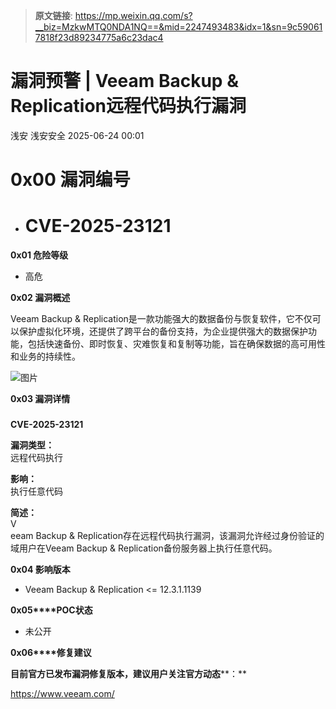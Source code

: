 > **原文链接**: https://mp.weixin.qq.com/s?__biz=MzkwMTQ0NDA1NQ==&mid=2247493483&idx=1&sn=9c590617818f23d89234775a6c23dac4

#  漏洞预警 | Veeam Backup & Replication远程代码执行漏洞  
浅安  浅安安全   2025-06-24 00:01  
  
# 0x00 漏洞编号  
- # CVE-2025-23121  
  
**0x01 危险等级**  
- 高危  
  
**0x02 漏洞概述**  
  
Veeam Backup & Replication是一款功能强大的数据备份与恢复软件，它不仅可以保护虚拟化环境，还提供了跨平台的备份支持，为企业提供强大的数据保护功能，包括快速备份、即时恢复、灾难恢复和复制等功能，旨在确保数据的高可用性和业务的持续性。  
  
![图片](https://mmbiz.qpic.cn/sz_mmbiz_png/7stTqD182SWdS9YicuaOwLnxqSibmTDDfMKDOQb0XaTa47KNJRrdd3bQJ80c9vmRqFjTe4XC7gGGKVWPKKXoqbiag/640?wx_fmt=png&from=appmsg&wxfrom=5&wx_lazy=1&wx_co=1&tp=webp "")  
  
**0x03 漏洞详情**  
###   
  
**CVE-2025-23121**  
  
**漏洞类型：**  
远程代码执行  
  
**影响：**  
执行任意代码  
  
**简述：**  
V  
eeam Backup & Replication存在远程代码执行漏洞，该漏洞允许经过身份验证的域用户在Veeam Backup & Replication备份服务器上执行任意代码。  
  
**0x04 影响版本**  
- Veeam Backup & Replication <= 12.3.1.1139  
  
**0x05****POC状态**  
- 未公开  
  
**0x06****修复建议**  
  
**目前官方已发布漏洞修复版本，建议用户关注官方动态****：**  
  
https://www.veeam.com/  
  
  
  
